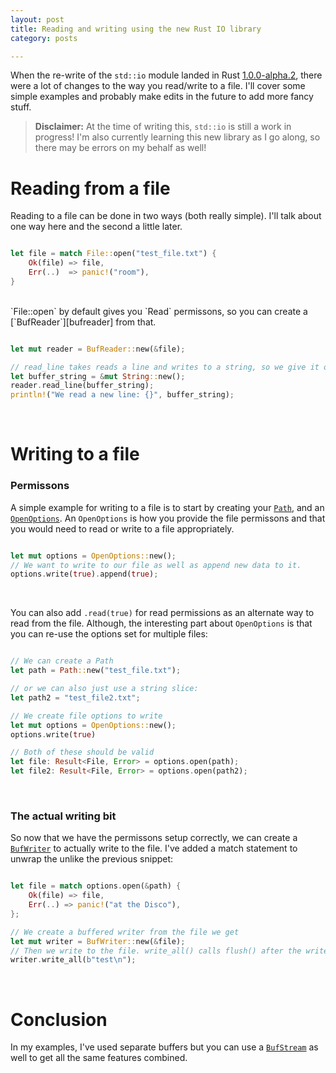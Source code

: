```yaml
---
layout: post
title: Reading and writing using the new Rust IO library
category: posts

---
```


When the re-write of the `std::io` module landed in Rust [1.0.0-alpha.2][alpha2], there were a lot of changes to the way you read/write to a file. I'll cover some simple examples and probably make edits in the future to add more fancy stuff.

> **Disclaimer:** At the time of writing this, `std::io` is still a work in progress! I'm also currently learning this new library as I go along, so there may be errors on my behalf as well!

# Reading from a file

Reading to a file can be done in two ways (both really simple). I'll talk about one way here and the second a little later.

~~~ rust

let file = match File::open("test_file.txt") {
	Ok(file) => file,
	Err(..)  => panic!("room"),
}

~~~
<br>
`File::open` by default gives you `Read` permissons, so you can create a [`BufReader`][bufreader] from that.

~~~ rust

let mut reader = BufReader::new(&file);

// read_line takes reads a line and writes to a string, so we give it one.
let buffer_string = &mut String::new();
reader.read_line(buffer_string);
println!("We read a new line: {}", buffer_string);

~~~
<br>

# Writing to a file

### Permissons

A simple example for writing to a file is to start by creating your [`Path`][path], and an [`OpenOptions`][openoptions]. An `OpenOptions` is how you provide the file permissons and that you would need to read or write to a file appropriately.

~~~ rust

let mut options = OpenOptions::new();
// We want to write to our file as well as append new data to it.
options.write(true).append(true);

~~~
<br>

You can also add `.read(true)` for read permissions as an alternate way to read from the file. Although, the interesting part about `OpenOptions` is that you can re-use the options set for multiple files:

~~~ rust

// We can create a Path
let path = Path::new("test_file.txt");

// or we can also just use a string slice:
let path2 = "test_file2.txt";

// We create file options to write
let mut options = OpenOptions::new();
options.write(true)

// Both of these should be valid
let file: Result<File, Error> = options.open(path);
let file2: Result<File, Error> = options.open(path2);

~~~
<br>

### The actual writing bit

So now that we have the permissons setup correctly, we can create a [`BufWriter`][bufwriter] to actually write to the file. I've added a match statement to unwrap the unlike the previous snippet:

~~~ rust

let file = match options.open(&path) {
    Ok(file) => file,
    Err(..) => panic!("at the Disco"),
};

// We create a buffered writer from the file we get
let mut writer = BufWriter::new(&file);
// Then we write to the file. write_all() calls flush() after the write as well.
writer.write_all(b"test\n");

~~~
<br>

# Conclusion

In my examples, I've used separate buffers but you can use a [`BufStream`][bufstream] as well to get all the same features combined.

[alpha2]: http://blog.rust-lang.org/2015/02/20/Rust-1.0-alpha2.html
[path]: http://doc.rust-lang.org/std/path/index.html
[openoptions]: http://doc.rust-lang.org/std/fs/struct.OpenOptions.html
[bufreader]: http://doc.rust-lang.org/std/io/struct.BufReader.html
[bufwriter]: http://doc.rust-lang.org/std/io/struct.BufWriter.html
[bufstream]: http://doc.rust-lang.org/std/io/struct.BufStream.html
